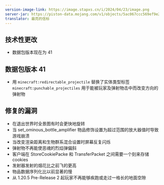 ```yaml
---
version-image-link: https://image.stapxs.cn/i/2024/04/23/image.png
server-jar: https://piston-data.mojang.com/v1/objects/5ac067ccc569ef9e2177cf4331c8e82d3e072692/server.jar
translator: 最亮的信标
---
```

## 技术性更改
* 数据包版本现在为 41

## 数据包版本 41
* 用 `minecraft:redirectable_projectile` 替换了实体类型标签 `minecraft:punchable_projectiles` 用于能被玩家及弹射物击中而改变方向的弹射物

## 修复的漏洞
* 在退出世界时全景图有时会更快地旋转
* 当 set_ominous_bottle_amplifier 物品修饰设置为超过范围的放大器值时导致游戏崩溃
* 当改变渲染距离和生物群系混合设置时屏幕反复闪烁
* 弹射物不再能使恶魂的烈焰弹偏斜
* 客户端在 StoreCookiePacke 和 TransferPacket 之间需要一个刻来存储 cookies
* 发射器发射的烟花比之前飞的更高
* 物品数据序列化比以前显著的慢
* 从 1.20.5 Pre-Release 2 起玩家不再能够疾跑或走过一格长的地面空隙
